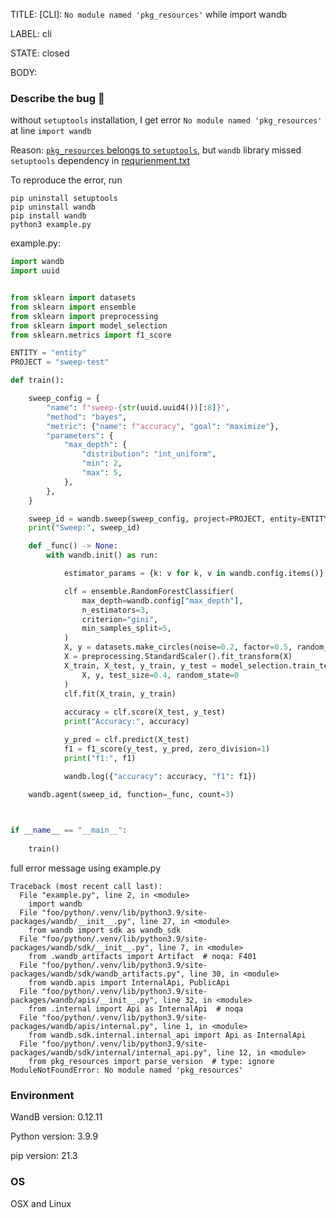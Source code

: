 TITLE:
[CLI]: `No module named 'pkg_resources'` while import wandb

LABEL:
cli

STATE:
closed

BODY:
### Describe the bug 🐛

<!--- Description of the issue below  -->
without `setuptools` installation, I get error `No module named 'pkg_resources'` at line `import wandb`

Reason: [`pkg_resources` belongs to `setuptools`](https://github.com/pypa/setuptools/tree/main/pkg_resources), but `wandb` library missed `setuptools` dependency in [requrienment.txt](https://github.com/wandb/client/blob/master/requirements.txt)


<!--- A minimal code snippet between the quotes below  -->
To reproduce the error, run 
```shell
pip uninstall setuptools
pip uninstall wandb
pip install wandb
python3 example.py
```

example.py:
```python 
import wandb
import uuid


from sklearn import datasets
from sklearn import ensemble
from sklearn import preprocessing
from sklearn import model_selection
from sklearn.metrics import f1_score

ENTITY = "entity"
PROJECT = "sweep-test"

def train():

    sweep_config = {
        "name": f"sweep-{str(uuid.uuid4())[:8]}",
        "method": "bayes",
        "metric": {"name": f"accuracy", "goal": "maximize"},
        "parameters": {
            "max_depth": {
                "distribution": "int_uniform",
                "min": 2,
                "max": 5,
            },
        },
    }

    sweep_id = wandb.sweep(sweep_config, project=PROJECT, entity=ENTITY)
    print("Sweep:", sweep_id)

    def _func() -> None:
        with wandb.init() as run:

            estimator_params = {k: v for k, v in wandb.config.items()}

            clf = ensemble.RandomForestClassifier(
                max_depth=wandb.config["max_depth"],
                n_estimators=3,
                criterion="gini",
                min_samples_split=5,
            )
            X, y = datasets.make_circles(noise=0.2, factor=0.5, random_state=0)
            X = preprocessing.StandardScaler().fit_transform(X)
            X_train, X_test, y_train, y_test = model_selection.train_test_split(
                X, y, test_size=0.4, random_state=0
            )
            clf.fit(X_train, y_train)
            
            accuracy = clf.score(X_test, y_test)
            print("Accuracy:", accuracy)

            y_pred = clf.predict(X_test)
            f1 = f1_score(y_test, y_pred, zero_division=1)
            print("f1:", f1)

            wandb.log({"accuracy": accuracy, "f1": f1})

    wandb.agent(sweep_id, function=_func, count=3)


   
if __name__ == "__main__":
    
    train()


```

<!--- A full traceback of the exception in the quotes below -->
full error message using example.py
```shell
Traceback (most recent call last):
  File "example.py", line 2, in <module>
    import wandb
  File "foo/python/.venv/lib/python3.9/site-packages/wandb/__init__.py", line 27, in <module>
    from wandb import sdk as wandb_sdk
  File "foo/python/.venv/lib/python3.9/site-packages/wandb/sdk/__init__.py", line 7, in <module>
    from .wandb_artifacts import Artifact  # noqa: F401
  File "foo/python/.venv/lib/python3.9/site-packages/wandb/sdk/wandb_artifacts.py", line 30, in <module>
    from wandb.apis import InternalApi, PublicApi
  File "foo/python/.venv/lib/python3.9/site-packages/wandb/apis/__init__.py", line 32, in <module>
    from .internal import Api as InternalApi  # noqa
  File "foo/python/.venv/lib/python3.9/site-packages/wandb/apis/internal.py", line 1, in <module>
    from wandb.sdk.internal.internal_api import Api as InternalApi
  File "foo/python/.venv/lib/python3.9/site-packages/wandb/sdk/internal/internal_api.py", line 12, in <module>
    from pkg_resources import parse_version  # type: ignore
ModuleNotFoundError: No module named 'pkg_resources'

```


### Environment

WandB version: 0.12.11

Python version: 3.9.9

pip version: 21.3

### OS 
OSX and Linux


